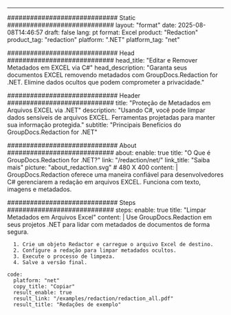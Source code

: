 
---
############################# Static ############################
layout: "format"
date:  2025-08-08T14:46:57
draft: false
lang: pt
format: Excel
product: "Redaction"
product_tag: "redaction"
platform: ".NET"
platform_tag: "net"

############################# Head ############################
head_title: "Editar e Remover Metadados em EXCEL via C#"
head_description: "Garanta seus documentos EXCEL removendo metadados com GroupDocs.Redaction for .NET. Elimine dados ocultos que podem comprometer a privacidade."

############################# Header ############################
title: "Proteção de Metadados em Arquivos EXCEL via .NET" 
description: "Usando C#, você pode limpar dados sensíveis de arquivos EXCEL. Ferramentas projetadas para manter sua informação protegida."
subtitle: "Principais Benefícios do GroupDocs.Redaction for .NET" 

############################# About ############################
about:
    enable: true
    title: "O Que é GroupDocs.Redaction for .NET?"
    link: "/redaction/net/"
    link_title: "Saiba mais"
    picture: "about_redaction.svg" # 480 X 400
    content: |
       GroupDocs.Redaction oferece uma maneira confiável para desenvolvedores C# gerenciarem a redação em arquivos EXCEL. Funciona com texto, imagens e metadados.

############################# Steps ############################
steps:
    enable: true
    title: "Limpar Metadados em Arquivos Excel"
    content: |
      Use GroupDocs.Redaction em seus projetos .NET para lidar com metadados de documentos de forma segura.
      
      1. Crie um objeto Redactor e carregue o arquivo Excel de destino.
      2. Configure a redação para limpar metadados ocultos.
      3. Execute o processo de limpeza.
      4. Salve a versão final.
   
    code:
      platform: "net"
      copy_title: "Copiar"
      result_enable: true
      result_link: "/examples/redaction/redaction_all.pdf"
      result_title: "Redações de exemplo"
      install:
        command: |
        command: "dotnet add package GroupDocs.Redaction"
        copy_tip: "clique para copiar"
        copy_done: "copiado"
      links:
        #  loop
        - title: "Mais exemplos"
          link: "https://github.com/groupdocs-redaction/GroupDocs.Redaction-for-.NET/"
        #  loop
        - title: "Documentação"
          link: "https://docs.groupdocs.com/redaction/net/"
          
      content: |
        ```csharp {style=abap}
        // Limpe metadados de EXCEL

        // Inicialize o redator e carregue o arquivo
        using (Redactor redactor  = new Redactor("input.xslx"))
        {
            // Defina opções de remoção para metadados
            var redaction = new EraseMetadataRedaction(MetadataFilters.All);
            
            // Redija e salve o resultado
            redactor.Apply(redaction);
            redactor.Save();
        }
        ```            


############################# More features ############################
more_features:
  enable: true
  title: "Apague Dados Privados em Seus Arquivos"
  description: "GroupDocs.Redaction for .NET permite que você limpe texto, imagens e metadados em múltiplos formatos. Ideal para documentos pessoais, legais e corporativos."
  image: "/img/redaction/features_metadata.webp" # 500x500 px
  image_description: "Ferramentas de Remoção de Metadados"
  features:
    # feature loop
    - title: "Pesquisar e Remover Texto"
      content: "Encontre texto pessoal ou confidencial em documentos e remova-o com segurança."

    # feature loop
    - title: "Ocultar Elementos Visuais"
      content: "Sobreponha partes sensíveis das imagens para evitar visualização."

    # feature loop
    - title: "Remover Metadados"
      content: "Apague dados incorporados que podem vazar informações sensíveis."
      
  code_samples_ext:
    # code sample ext loop
    - title: "Direcionar Metadados para Redação"
      content: |
        Saiba como localizar e remover metadados como Autor ou Título de um documento EXCEL.
      code:
        title: "C#"
        content: |
          ```csharp {style=abap}
          //  Importe o documento para o redator
          using (Redactor redactor  = new Redactor("source.xslx"))
          {
              // Direcione metadados do Autor
              MetadataSearchRedaction redactionAuthor = 
                  new MetadataSearchRedaction(@"[A-Za-z0-9 ]+", "GroupDocs Company")
              {
                  Filter = MetadataFilters.Author
              };

              // Direcione metadados do Título
              MetadataSearchRedaction redactionTitle = 
                  new MetadataSearchRedaction(@"[A-Za-z0-9 ]+", "GroupDocs.Redaction Usage")
              {
                  Filter = MetadataFilters.Title
              };

              // Aplique as alterações
              var redactions = new MetadataSearchRedaction[] { redactionAuthor, redactionTitle };
              redactor.Apply(redactions);

              // Salve o documento atualizado
              var saveOptions = new SaveOptions() { AddSuffix = true, RasterizeToPDF = false };
              var outputPath = redactor.Save(saveOptions);
          }
          ```
        platform: "net"
        copy_title: "Copiar"
        install:
          command: "dotnet add package GroupDocs.Redaction"
          copy_tip: "clique para copiar"
          copy_done: "copiado"
        top_links:
          #  loop
          - title: "Baixar resultado"
            icon: "download"
            link: "/examples/redaction/formats/remove-sensitive-metadata.pdf"
        links:
          #  loop
          - title: "Mais exemplos"
            link: "https://github.com/groupdocs-redaction/GroupDocs.Redaction-for-.NET/"
          #  loop
          - title: "Documentação"
            link: "https://docs.groupdocs.com/redaction/net/"


############################# Actions ############################

actions:
  enable: true
  title: "Pronto para começar?"
  description: "Experimente os recursos do GroupDocs.Redaction gratuitamente ou solicite uma licença"
  items:
    #  loop
    - title: "Download do Nuget"
      link: "https://releases.groupdocs.com/redaction/net/"
      color: "red"
        #  loop
    - title: "Licenciamento"
      link: "https://purchase.groupdocs.com/pricing/redaction/net/"
      color: "light"


############################# More Formats #####################
more_formats:
    enable: true
    title: "Remover Metadados em EXCEL Usando .NET"
    exclude: "EXCEL"
    description: "Elimine metadados privados em arquivos EXCEL com .NET. Mantenha seus documentos limpos e seguros."
    items: 
        # format loop 1
        - name: "Redigir PDF"
          format: "PDF"
          link: "/redaction/net/remove-sensitive-metadata//pdf/"
          description: "Formato de Documento Portátil da Adobe"

        # format loop 2
        - name: "Redigir Word"
          format: "WORD"
          link: "/redaction/net/remove-sensitive-metadata//word/"
          description: "Documentos do MS Word e Open Office"
          
        # format loop 3
        - name: "Redigir Excel"
          format: "EXCEL"
          link: "/redaction/net/remove-sensitive-metadata//excel/"
          description: "Planilhas do MS Excel e Open Office"

        # format loop 4
        - name: "Redigir PowerPoint"
          format: "POWERPOINT"
          link: "/redaction/net/remove-sensitive-metadata//powerpoint/"
          description: "Apresentações do MS PowerPoint e Open Office"

        # format loop 5
        - name: "Redigir Imagem"
          format: "IMAGE"
          link: "/redaction/net/remove-sensitive-metadata//image/"
          description: "Formatos de imagem populares"

        # format loop 6
        - name: "Redigir Foto"
          format: "PHOTO"
          link: "/redaction/net/remove-sensitive-metadata//photo/"
          description: "Formatos de foto"

        # format loop 7
        - name: "Redigir DOCX"
          format: "DOCX"
          link: "/redaction/net/remove-sensitive-metadata//docx/"
          description: "Documento Microsoft Word Open XML"
          
        # format loop 8
        - name: "Redigir XLSX"
          format: "XLSX"
          link: "/redaction/net/remove-sensitive-metadata//xlsx/"
          description: "Planilha do Microsoft Excel Open XML"
          
        # format loop 9
        - name: "Redigir PPTX"
          format: "PPTX"
          link: "/redaction/net/remove-sensitive-metadata//pptx/"
          description: "Apresentação PowerPoint Open XML"

        # format loop 10
        - name: "Redigir JPEG"
          format: "JPEG"
          link: "/redaction/net/remove-sensitive-metadata//jpeg/"
          description: "Imagem JPEG"


---